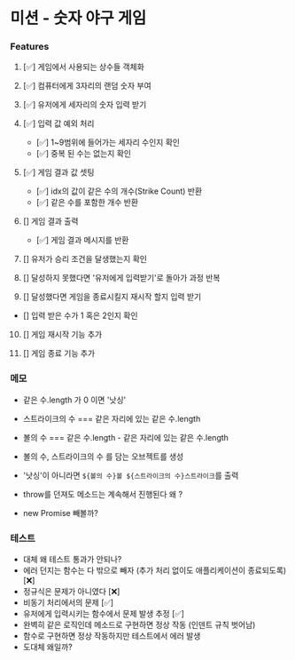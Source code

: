 # 미션 - 숫자 야구 게임

### Features

1. [✅] 게임에서 사용되는 상수들 객체화

2. [✅] 컴퓨터에게 3자리의 랜덤 숫자 부여

3. [✅] 유저에게 세자리의 숫자 입력 받기

4. [✅] 입력 값 예외 처리

   - [✅] 1~9범위에 들어가는 세자리 수인지 확인
   - [✅] 중복 된 수는 없는지 확인

5. [✅] 게임 결과 값 셋팅

   - [✅] idx의 값이 같은 수의 개수(Strike Count) 반환
   - [✅] 같은 수를 포함한 개수 반환

6. [] 게임 결과 출력

   - [✅] 게임 결과 메시지를 반환

7. [] 유저가 승리 조건을 달생했는지 확인

8. [] 달성하지 못했다면 '유저에게 입력받기'로 돌아가 과정 반복

9. [] 달성했다면 게임을 종료시킬지 재시작 할지 입력 받기

- [] 입력 받은 수가 1 혹은 2인지 확인

10. [] 게임 재시작 기능 추가

11. [] 게임 종료 기능 추가

### 메모

- 같은 수.length 가 0 이면 '낫싱'
- 스트라이크의 수 === 같은 자리에 있는 같은 수.length
- 볼의 수 === 같은 수.length - 같은 자리에 있는 같은 수.length

- 볼의 수, 스트라이크의 수 를 담는 오브젝트를 생성
- '낫싱'이 아니라면 `${볼의 수}볼 ${스트라이크의 수}스트라이크`를 출력
- throw를 던져도 메소드는 계속해서 진행된다 왜 ?
- new Promise 빼볼까?

### 테스트

- 대체 왜 테스트 통과가 안되나?
- 에러 던지는 함수는 다 밖으로 빼자 (추가 처리 없이도 애플리케이션이 종료되도록) [❌]
- 정규식은 문제가 아니였다 [❌]
- 비동기 처리에서의 문제 [✅]
- 유저에게 입력시키는 함수에서 문제 발생 추정 [✅]
- 완벽히 같은 로직인데 메소드로 구현하면 정상 작동 (인덴트 규칙 벗어남)
- 함수로 구현하면 정상 작동하지만 테스트에서 에러 발생
- 도대체 왜일까?
